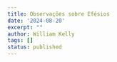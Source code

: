 ```yaml
---
title: Observações sobre Efésios
date: '2024-08-20'
excerpt: ""
author: William Kelly
tags: []
status: published
---
```

